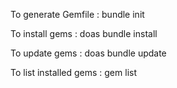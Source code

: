 To generate Gemfile :
bundle init

To install gems :
doas bundle install

To update gems :
doas bundle update

To list installed gems :
gem list
